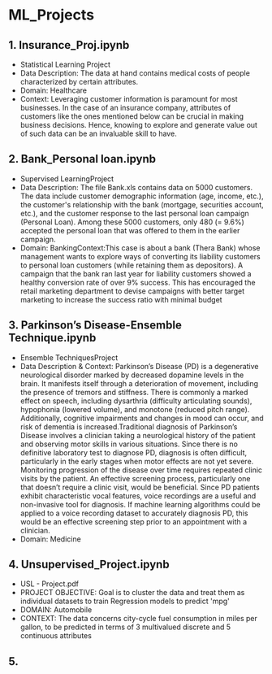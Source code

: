 # ML_Projects
## 1. Insurance_Proj.ipynb
  - Statistical Learning Project
  - Data Description:
     The data at hand contains medical costs of people characterized by certain
     attributes.
  - Domain:
     Healthcare
  - Context:
     Leveraging customer information is paramount for most businesses. In the case of an insurance company, attributes of customers like the ones mentioned below can    be crucial in making business decisions. Hence, knowing to explore and generate value out of such data can be an invaluable skill to have. 
     
 ## 2. Bank_Personal loan.ipynb
  - Supervised LearningProject
  - Data Description: The file Bank.xls contains data on 5000 customers. The data include customer demographic information (age, income, etc.), the customer's relationship with the bank (mortgage, securities account, etc.), and the customer response to the last personal loan campaign (Personal Loan). Among these 5000 customers, only 480 (= 9.6%) accepted the personal loan that was offered to them in the earlier campaign.
  - Domain: BankingContext:This case is about a bank (Thera Bank) whose management wants to explore ways of converting its liability customers to personal loan customers (while retaining them as depositors). A campaign that the bank ran last year for liability customers showed a healthy conversion rate of over 9% success. This has encouraged the retail marketing department to devise campaigns with better target marketing to increase the success ratio with minimal budget


## 3. Parkinson’s Disease-Ensemble Technique.ipynb
  - Ensemble TechniquesProject
  - Data Description & Context: Parkinson’s Disease (PD) is a degenerative neurological disorder marked by decreased dopamine levels in the brain. It manifests itself through a deterioration of movement, including the presence of tremors and stiffness. There is commonly a marked effect on speech, including dysarthria (difficulty articulating sounds), hypophonia (lowered volume), and monotone (reduced pitch range). Additionally, cognitive impairments and changes in mood can occur, and risk of dementia is increased.Traditional diagnosis of Parkinson’s Disease involves a clinician taking a neurological history of the patient and observing motor skills in various situations. Since there is no definitive laboratory test to diagnose PD, diagnosis is often difficult, particularly in the early stages when motor effects are not yet severe. Monitoring progression of the disease over time requires repeated clinic visits by the patient. An effective screening process, particularly one that doesn’t require a clinic visit, would be beneficial. Since PD patients exhibit characteristic vocal features, voice recordings are a useful and non-invasive tool for diagnosis. If machine learning algorithms could be applied to a voice recording dataset to accurately diagnosis PD, this would be an effective screening step prior to an appointment with a clinician.
  - Domain: Medicine

## 4. Unsupervised_Project.ipynb
   - USL - Project.pdf
   - PROJECT OBJECTIVE: Goal is to cluster the data and treat them as individual datasets to train Regression models to predict 'mpg'
   - DOMAIN: Automobile
   - CONTEXT: The  data  concerns  city-cycle  fuel  consumption  in  miles  per  gallon,  to  be  predicted  in  terms  of  3  multivalued  discrete  and  5 continuous attributes

## 5.

